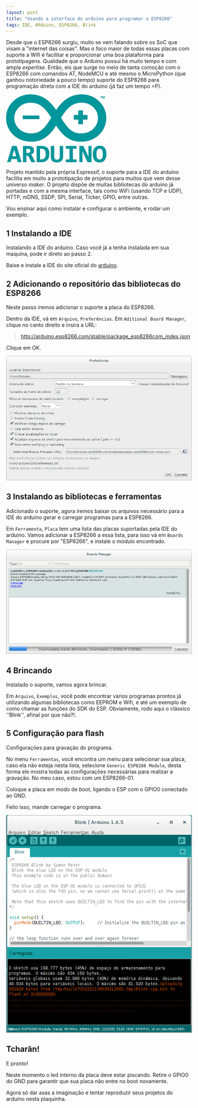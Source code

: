 ```yaml
---
layout: post
title: "Usando a interface do arduino para programar o ESP8266"
tags: IDE, ARduino, ESP8266, Blink
---
```


Desde que o ESP8266 surgiu, muito se vem falando sobre os SoC que visam a "internet das coisas". Mas o foco maior de todas essas placas com suporte a Wifi é facilitar e proporcionar uma boa plataforma para prototipagens. Qualidade que o Arduino possui há muito tempo e com ampla _expertise_. Então, eis que surge no meio de tanta comoção com o ESP8266 com comandos AT, NodeMCU e até mesmo o MicroPython (que ganhou notoriedade a pouco tempo) suporte do ESP8266 para programação direta com a IDE do arduino (já faz um tempo =P).

![placeholder](https://raw.githubusercontent.com/djunho/djunho.github.io/master/Imagens/2016-02-27/arduino-logo.png?raw=true "Logo")

<!-- more -->

Projeto mantido pela própria Espressif, o suporte para a IDE do arduino facilita em muito a prototipação de projetos para muitos que vem desse universo _maker_. O projeto dispõe de muitas bibliotecas do arduino já portadas e com a mesma interface, tais como WiFi (usando TCP e UDP), HTTP, mDNS, SSDP, SPI, Serial, Ticker, GPIO, entre outras.

Vou ensinar aqui como instalar e configurar o ambiente, e rodar um exemplo.

## 1 Instalando a IDE
Instalando a IDE do arduino. Caso você já a tenha instalada em sua maquina, pode ir direto ao passo 2.

Baixe e instale a IDE do site oficial do [arduino](http://arduino.cc/).

## 2 Adicionando o repositório das bibliotecas do ESP8266
Neste passo iremos adicionar o suporte a placa do ESP8266.

Dentro da IDE, vá em `Arquivo`, `Preferências`. Em `Aditional Board Manager`, clique no canto direito e insira a URL:

> http://arduino.esp8266.com/stable/package_esp8266com_index.json

Clique em OK.

![placeholder](https://raw.githubusercontent.com/djunho/djunho.github.io/master/Imagens/2016-02-27/arduino-preferences.png?raw=true "Preferences")

## 3 Instalando as bibliotecas e ferramentas
Adicionado o suporte, agora iremos baixar os arquivos necessário para a IDE do arduino gerar e carregar programas para a ESP8266.

Em `Ferramenta`, `Placa` tem uma lista das placas suportadas pela IDE do arduino. Vamos adicionar a ESP8266 a essa lista, para isso vá em `Boards Manager` e procure por "ESP8266", e instale o módulo encontrado.

![placeholder](https://raw.githubusercontent.com/djunho/djunho.github.io/master/Imagens/2016-02-27/arduino-boardsmanager-esp.png?raw=true "Boards Manager")

## 4 Brincando
Instalado o suporte, vamos agora brincar.

Em `Arquivo`, `Exemplos`, você pode encontrar vários programas prontos já utilizando algumas bibliotecas como EEPROM e Wifi, e até um exemplo de como chamar as funções do SDK do ESP. Obviamente, rodo aqui o clássico ''Blink'', afinal por que não?!.

## 5 Configuração para flash
Configurações para gravação do programa.

No menu `Ferramentas`, você encontra um menu para selecionar sua placa, caso ela não esteja nesta lista, selecione `Generic ESP8266 Module`, desta forma ele mostra todas as configurações necessárias para realizar a gravação.
No meu caso, estou com um ESP8266-01.

Coloque a placa em modo de *boot*, ligando o ESP com o GPIO0 conectado ao GND.

Feito isso, mande carregar o programa.

![placeholder](https://raw.githubusercontent.com/djunho/djunho.github.io/master/Imagens/2016-02-27/arduino-loader-esp.png?raw=true "Carregando programa")

## Tcharãn!
E pronto!

Neste momento o led interno da placa deve estar piscando. Retire o GPIO0 do GND para garantir que sua placa não entre no boot novamente.

Agora só dar asas a imaginação e tentar reproduzir seus projetos do arduino nesta plaquinha.
